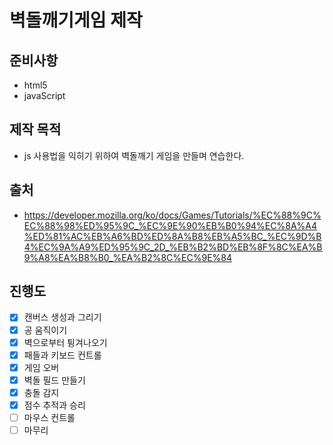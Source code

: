 # 벽돌깨기게임 제작

## 준비사항
- html5
- javaScript

## 제작 목적
- js 사용법을 익히기 위하여 벽돌깨기 게임을 만들며 연습한다.

## 출처
- https://developer.mozilla.org/ko/docs/Games/Tutorials/%EC%88%9C%EC%88%98%ED%95%9C_%EC%9E%90%EB%B0%94%EC%8A%A4%ED%81%AC%EB%A6%BD%ED%8A%B8%EB%A5%BC_%EC%9D%B4%EC%9A%A9%ED%95%9C_2D_%EB%B2%BD%EB%8F%8C%EA%B9%A8%EA%B8%B0_%EA%B2%8C%EC%9E%84

## 진행도
- [X] 캔버스 생성과 그리기
- [X] 공 움직이기
- [X] 벽으로부터 튕겨나오기
- [X] 패들과 키보드 컨트롤
- [X] 게임 오버
- [X] 벽돌 필드 만들기
- [X] 충돌 감지
- [X] 점수 추적과 승리
- [ ] 마우스 컨트롤
- [ ] 마무리